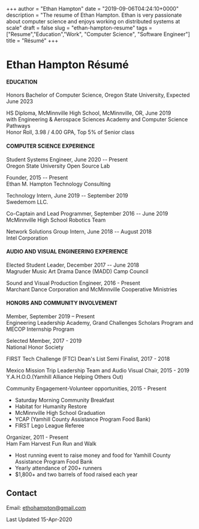 +++
author = "Ethan Hampton"
date = "2019-09-06T04:24:10+0000"
description = "The resume of Ethan Hampton. Ethan is very passionate about computer science and enjoys working on distributed systems at scale"
draft = false
slug = "ethan-hampton-resume"
tags = ["Resume","Education","Work", "Computer Science", "Software Engineer"]
title = "Résumé"
+++

# Ethan Hampton Résumé
#### EDUCATION
Honors Bachelor of Computer Science, Oregon State University, Expected June 2023

HS Diploma, McMinnville High School, McMinnville, OR, June 2019  
with Engineering & Aerospace Sciences Academy and Computer
Science Pathways  
Honor Roll, 3.98 / 4.00 GPA, Top 5% of Senior class

#### COMPUTER SCIENCE EXPERIENCE
Student Systems Engineer, June 2020 -- Present  
Oregon State University Open Source Lab


Founder, 2015 -- Present  
Ethan M. Hampton Technology Consulting


Technology Intern, June 2019 -- September 2019  
Swedemom LLC.


Co-Captain and Lead Programmer, September 2016 -- June 2019  
McMinnville High School Robotics Team


Network Solutions Group Intern, June 2018 -- August 2018  
Intel Corporation


#### AUDIO AND VISUAL ENGINEERING EXPERIENCE
Elected Student Leader, December 2017 -- June 2018  
Magruder Music Art Drama Dance (MADD) Camp Council

Sound and Visual Production Engineer, 2016 - Present  
Marchant Dance Corporation and McMinnville Cooperative Ministries

#### HONORS AND COMMUNITY INVOLVEMENT
Member, September 2019 – Present  
Engineering Leadership Academy, Grand Challenges Scholars Program and MECOP Internship Program

Selected Member, 2017 - 2019  
National Honor Society


FIRST Tech Challenge (FTC) Dean's List Semi Finalist, 2017 - 2018


Mexico Mission Trip Leadership Team and Audio Visual Chair, 2015 -
2019  
Y.A.H.O.O.(Yamhill Alliance Helping Others Out)


Community Engagement-Volunteer opportunities, 2015 - Present

-   Saturday Morning Community Breakfast
-   Habitat for Humanity Restore
-   McMinnville High School Graduation
-   YCAP (Yamhill County Assistance
    Program Food Bank)
-   FIRST Lego League Referee

Organizer, 2011 - Present  
Ham Fam Harvest Fun Run and Walk

-   Host running event to raise money and food for Yamhill County
    Assistance Program Food Bank
-   Yearly attendance of 200+ runners
-   $1,800+ and two barrels of food raised each year

## Contact
Email: [ethohampton@gmail.com](mailto:etho@ethohampton.com)


Last Updated 15-Apr-2020

